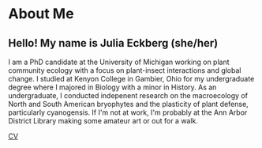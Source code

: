 # About Me

## Hello! My name is Julia Eckberg (she/her) 

[](website_profile.HEIC)

I am a PhD candidate at the University of Michigan working on plant community ecology with a focus on plant-insect interactions and global change. I studied at Kenyon College in Gambier, Ohio for my undergraduate degree where I majored in Biology with a minor in History. As an undergraduate, I conducted indepenent research on the macroecology of North and South American bryophytes and the plasticity of plant defense, particularly cyanogensis. If I'm not at work, I'm probably at the Ann Arbor District Library making some amateur art or out for a walk. 

[CV](2024_CV.pdf)

